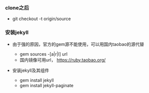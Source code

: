 ### clone之后
- git checkout -t origin/source

### 安装jekyll

- 由于强的原因，官方的gem源不能使用，可以用国内taobao的源代替
    - gem sources -[a|r|l] url  
    - 国内镜像可用url， https://ruby.taobao.org/  

- 安装jekyll及其组件
    - gem install jekyll
    - gem install jekyll-paginate